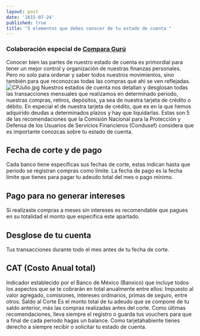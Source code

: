 ```yaml
---
layout: post
date: '2015-07-24'
published: true
title: "5 elementos que debes conocer de tu estado de cuenta "
---
```

### Colaboración especial de [Compara Gurú](http://www.comparaguru.com/tarjetas-de-credito/promociones)
Conocer bien las partes de nuestro estado de cuenta es primordial para tener un mejor control y organización de nuestras finanzas personales.
Pero no solo para ordenar y saber todos nuestros movimientos, sino también para que reconozcas todas las compras que ahí se ven reflejadas.
![CPJulio.jpg]({{site.baseurl}}/img/CPJulio.jpg)
Nuestros estados de cuenta nos detallan y desglosan  todas las transacciones mensuales que realizamos en  determinado periodo, nuestras compras, retiros, depósitos, ya sea de nuestra tarjeta de crédito o débito.
En especial el de nuestra tarjeta de crédito, que es en la que hemos adquirido deudas a determinados plazos y hay que liquidarlas.
Estas son 5 de las recomendaciones que la Comisión Nacional para la Protección y Defensa de los Usuarios de Servicios Financieros (Condusef)  considera que es importante conozcas sobre tu estado de cuenta.
## Fecha de corte y de pago
Cada banco tiene específicas sus fechas de corte, estas indican hasta que periodo se registran compras como límite.
La fecha de pago es  la fecha límite que  tienes para pagar tu adeudo total del mes  o pago mínimo.
## Pago para no generar intereses
Si realizaste compras  a meses sin intereses es recomendable que pagues en su totalidad el monto que especifica este apartado.
## Desglose de tu cuenta
Tus transacciones durante todo el mes antes de tu fecha de corte.
## CAT (Costo Anual total)
Indicador establecido por el Banco de México (Banxico)  que incluye todos los aspectos  que  se te cobrarán en total anualmente entre ellos: Impuesto al valor agregado, comisiones, intereses ordinarios, primas de seguro, entre otros.
Saldo al Corte
Es el monto total de tu adeudo que se compone de tu saldo anterior, más las compras realizadas antes del corte.
Como últimas recomendaciones, lleva siempre el registro o guarda tus vouchers para que a final de cada periodo hagas un balance.
Como tarjetahabiente tienes derecho a siempre recibir o solicitar tu estado de cuenta.
